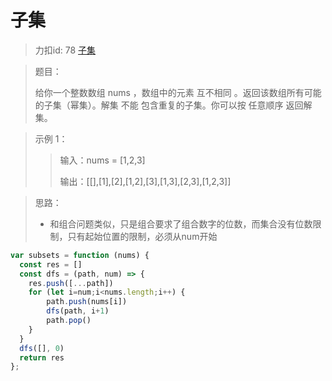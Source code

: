 # 子集
> 力扣id: 78 [子集](https://leetcode.cn/problems/subsets/description/)

> 题目：
>
> 给你一个整数数组 nums ，数组中的元素 互不相同 。返回该数组所有可能的子集（幂集）。解集 不能 包含重复的子集。你可以按 任意顺序 返回解集。

> 示例 1：
>> 输入：nums = [1,2,3]
>>
>> 输出：[[],[1],[2],[1,2],[3],[1,3],[2,3],[1,2,3]]

> 思路：
> - 和组合问题类似，只是组合要求了组合数字的位数，而集合没有位数限制，只有起始位置的限制，必须从num开始

```js
var subsets = function (nums) {
  const res = []
  const dfs = (path, num) => {
    res.push([...path])
    for (let i=num;i<nums.length;i++) {
        path.push(nums[i])
        dfs(path, i+1)
        path.pop()
    }
  }
  dfs([], 0)
  return res
};
```
